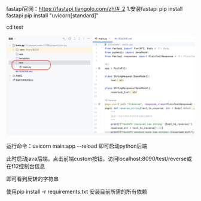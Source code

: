 fastapi官网：https://fastapi.tiangolo.com/zh/#_2
1.安装fastapi
pip install fastapi
pip install "uvicorn[standard]"

cd test

![image-20250708123846874](README.assets/image-20250708123846874.png)

运行命令：uvicorn main:app --reload 即可启动python后端

此时启动java后端，点击前端custom按钮，访问localhost:8090/test/reverse或在f12控制台信息

即可看到反转的字符串

使用pip install -r requirements.txt 安装目前所需的所有依赖

